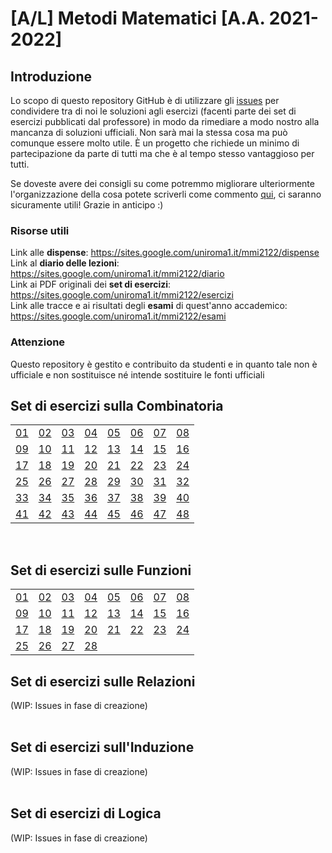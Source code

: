 # [A/L] Metodi Matematici [A.A. 2021-2022]

## Introduzione

Lo scopo di questo repository GitHub è di utilizzare gli [issues](../../issues?q=) per condividere tra di noi le soluzioni agli esercizi (facenti parte dei set di esercizi pubblicati dal professore) in modo da rimediare a modo nostro alla mancanza di soluzioni ufficiali. Non sarà mai la stessa cosa ma può comunque essere molto utile. È un progetto che richiede un minimo di partecipazione da parte di tutti ma che è al tempo stesso vantaggioso per tutti. 

Se doveste avere dei consigli su come potremmo migliorare ulteriormente l'organizzazione della cosa potete scriverli come commento [qui](../../issues/1), ci saranno sicuramente utili! Grazie in anticipo :)

### Risorse utili

Link alle **dispense**: https://sites.google.com/uniroma1.it/mmi2122/dispense <br/>
Link al **diario delle lezioni**: https://sites.google.com/uniroma1.it/mmi2122/diario <br/>
Link ai PDF originali dei **set di esercizi**: https://sites.google.com/uniroma1.it/mmi2122/esercizi <br/>
Link alle tracce e ai risultati degli **esami** di quest'anno accademico: https://sites.google.com/uniroma1.it/mmi2122/esami <br/>

### Attenzione

Questo repository è gestito e contribuito da studenti e in quanto tale non è ufficiale e non sostituisce né intende sostituire le fonti ufficiali

## Set di esercizi sulla **Combinatoria**

|    |    |    |    |    |     |    |    |
|----|----|----|----|----|-----|----|----|
| [01](../../issues/02)  | [02](../../issues/03)  | [03](../../issues/04)  | [04](../../issues/05)  | [05](../../issues/06)  | [06](../../issues/07)  | [07](../../issues/08)  | [08](../../issues/09)  |
| [09](../../issues/10)  | [10](../../issues/11) | [11](../../issues/12) | [12](../../issues/13) | [13](../../issues/14) | [14](../../issues/15)  | [15](../../issues/16) | [16](../../issues/17) |
| [17](../../issues/18) | [18](../../issues/19) | [19](../../issues/20) | [20](../../issues/21) | [21](../../issues/22) | [22](../../issues/23)  | [23](../../issues/24) | [24](../../issues/25) |
| [25](../../issues/26) | [26](../../issues/27) | [27](../../issues/28) | [28](../../issues/29) | [29](../../issues/30) | [30](../../issues/31)  | [31](../../issues/32) | [32](../../issues/33) |
| [33](../../issues/34) | [34](../../issues/35) | [35](../../issues/36) | [36](../../issues/37) | [37](../../issues/38) | [38](../../issues/39) | [39](../../issues/40) | [40](../../issues/41) |
| [41](../../issues/42) | [42](../../issues/43) | [43](../../issues/44) | [44](../../issues/45) | [45](../../issues/46) | [46](../../issues/47)  | [47](../../issues/48) | [48](https://github.com/sapienzastudentsnetwork/mmi2122/issues/49) |
<br/>

## Set di esercizi sulle **Funzioni**
|    |    |    |    |    |     |    |    |
|----|----|----|----|----|-----|----|----|
| [01](../../issues/50)  | [02](../../issues/51)  | [03](../../issues/52)  | [04](../../issues/53)  | [05](../../issues/54)  | [06](../../issues/55)  | [07](../../issues/56)  | [08](../../issues/57)  |
| [09](../../issues/58)  | [10](../../issues/59) | [11](../../issues/60) | [12](../../issues/61) | [13](../../issues/62) | [14](../../issues/63)  | [15](../../issues/64) | [16](../../issues/65) |
| [17](../../issues/66) | [18](../../issues/67) | [19](../../issues/68) | [20](../../issues/69) | [21](../../issues/70) | [22](../../issues/71)  | [23](../../issues/72) | [24](../../issues/73) |
| [25](../../issues/74) | [26](../../issues/75) | [27](../../issues/76) | [28](../../issues/77) | | |

## Set di esercizi sulle **Relazioni**

(WIP: Issues in fase di creazione)
<br/>
<br/>

## Set di esercizi sull'**Induzione**

(WIP: Issues in fase di creazione)
<br/>
<br/>

## Set di esercizi di **Logica**

(WIP: Issues in fase di creazione)
<br/>
<br/>
